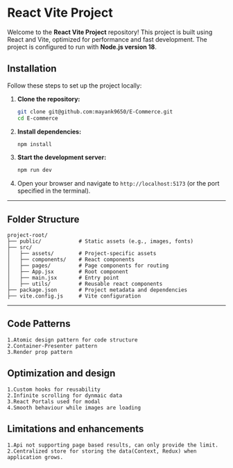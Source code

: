 # React Vite Project

Welcome to the **React Vite Project** repository! This project is built using React and Vite, optimized for performance and fast development. The project is configured to run with **Node.js version 18**.

## Installation

Follow these steps to set up the project locally:

1. **Clone the repository:**
    ```bash
   git clone git@github.com:mayank9650/E-Commerce.git
   cd E-commerce
   ```

2. **Install dependencies:**
   ```bash
   npm install
   ```

3. **Start the development server:**
   ```bash
   npm run dev
   ```

4. Open your browser and navigate to `http://localhost:5173` (or the port specified in the terminal).



---

## Folder Structure

```
project-root/
├── public/            # Static assets (e.g., images, fonts)
├── src/
│   ├── assets/        # Project-specific assets
│   ├── components/    # React components
│   ├── pages/         # Page components for routing
│   ├── App.jsx        # Root component
│   ├── main.jsx       # Entry point
│   ├── utils/	       # Reusable react components
├── package.json       # Project metadata and dependencies
├── vite.config.js     # Vite configuration
```

---

## Code Patterns

    1.Atomic design pattern for code structure
    2.Container-Presenter pattern
    3.Render prop pattern

## Optimization and design

    1.Custom hooks for reusability
    2.Infinite scrolling for dynmaic data
    3.React Portals used for modal
    4.Smooth behaviour while images are loading

## Limitations and enhancements

    1.Api not supporting page based results, can only provide the limit.
    2.Centralized store for storing the data(Context, Redux) when application grows.

